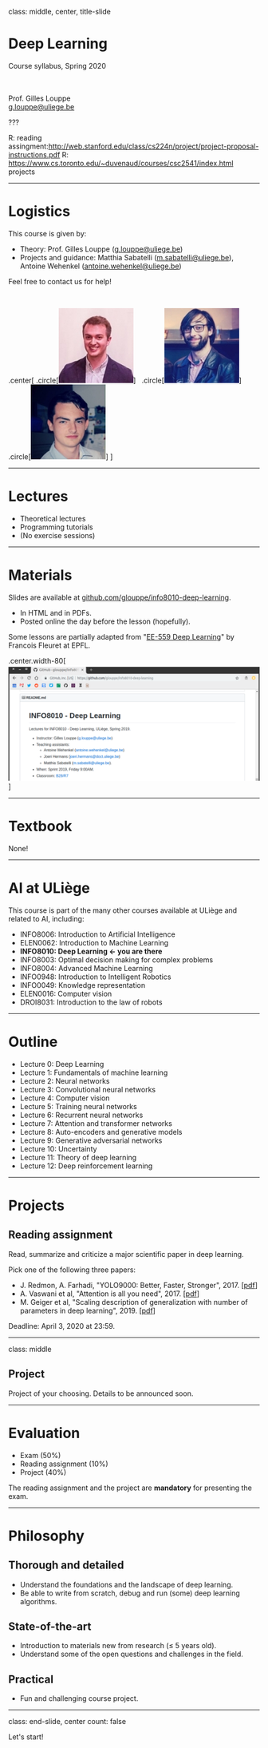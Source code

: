 class: middle, center, title-slide

# Deep Learning

Course syllabus, Spring 2020

<br><br>
Prof. Gilles Louppe<br>
[g.louppe@uliege.be](g.louppe@uliege.be)

???

R: reading assingment:http://web.stanford.edu/class/cs224n/project/project-proposal-instructions.pdf
R: https://www.cs.toronto.edu/~duvenaud/courses/csc2541/index.html projects

---

# Logistics

This course is given by:
- Theory: Prof. Gilles Louppe ([g.louppe@uliege.be](mailto:g.louppe@uliege.be))
- Projects and guidance: Matthia Sabatelli ([m.sabatelli@uliege.be](mailto:m.sabatelli@uliege.be)), Antoine Wehenkel ([antoine.wehenkel@uliege.be](mailto:antoine.wehenkel@uliege.be))

Feel free to contact us for help!

<br>

.center[
.circle[![](figures/outline/gilles.jpg)] &nbsp;
.circle[![](figures/outline/matthia.jpg)] &nbsp;
.circle[![](figures/outline/antoine.jpg)]
]

---

# Lectures

- Theoretical lectures
- Programming tutorials
- (No exercise sessions)

---

# Materials

Slides are available at [github.com/glouppe/info8010-deep-learning](https://github.com/glouppe/info8010-deep-learning).
- In HTML and in PDFs.
- Posted online the day before the lesson (hopefully).

Some lessons are partially adapted from "[EE-559 Deep Learning](https://fleuret.org/ee559)" by Francois Fleuret at EPFL.

.center.width-80[![](figures/outline/github.png)]


---

# Textbook

None!

---

# AI at ULiège

This course is part of the many other courses available at ULiège and related to AI, including:

- INFO8006: Introduction to Artificial Intelligence
- ELEN0062: Introduction to Machine Learning
- **INFO8010: Deep Learning $\leftarrow$ you are there**
- INFO8003: Optimal decision making for complex problems
- INFO8004: Advanced Machine Learning
- INFO0948: Introduction to Intelligent Robotics
- INFO0049: Knowledge representation
- ELEN0016: Computer vision
- DROI8031: Introduction to the law of robots

---

# Outline

- Lecture 0: Deep Learning
- Lecture 1: Fundamentals of machine learning
- Lecture 2: Neural networks
- Lecture 3: Convolutional neural networks
- Lecture 4: Computer vision
- Lecture 5: Training neural networks
- Lecture 6: Recurrent neural networks
- Lecture 7: Attention and transformer networks
- Lecture 8: Auto-encoders and generative models
- Lecture 9: Generative adversarial networks
- Lecture 10: Uncertainty
- Lecture 11: Theory of deep learning
- Lecture 12: Deep reinforcement learning

---

# Projects

## Reading assignment

Read, summarize and criticize a major scientific paper in deep learning.

Pick one of the following three papers:

- J. Redmon, A. Farhadi, "YOLO9000: Better, Faster, Stronger", 2017. [[pdf](https://arxiv.org/abs/1612.08242)]
- A. Vaswani et al, "Attention is all you need", 2017. [[pdf](https://arxiv.org/abs/1706.03762)]
- M. Geiger et al, "Scaling description of generalization with number of parameters in deep learning", 2019. [[pdf](https://arxiv.org/abs/1901.01608)]

Deadline: April 3, 2020 at 23:59.

---

class: middle

## Project

Project of your choosing. Details to be announced soon.

---

# Evaluation

- Exam (50%)
- Reading assignment (10%)
- Project (40%)

The reading assignment and the project are **mandatory** for presenting the exam.

---


# Philosophy

## Thorough and detailed
- Understand the foundations and the landscape of deep learning.
- Be able to write from scratch, debug and run (some) deep learning algorithms.

## State-of-the-art
- Introduction to materials new from research ($\leq$ 5 years old).
- Understand some of the open questions and challenges in the field.

## Practical
- Fun and challenging course project.

---

class: end-slide, center
count: false

Let's start!
